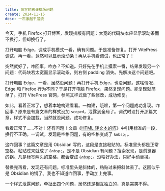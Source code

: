 ```yaml
---
title: 博客的离谱排版问题
create: 2024-11-15
desc: 一石激起千层浪
---
```


今天，手机 Firefox 打开博客，发现排版有问题：太宽的代码块本应显示滚动条而不换行，但却换行了。

打开电脑 Edge，调成手机模式一看，确有问题。于是准备修复。打开 VitePress 调试，再一看，竟然可以显示滚动条！再从手机看调试，也正常了！

突然就好了，咋回事，咋办？不知道。只好先在手机上摸索一番，结果发现另一个问题：代码块若太宽而显示滚动条，则右侧 padding 消失。先解决这个问题吧。

打开电脑 Edge，一看，居然没问题！再打开手机 Edge，也没问题。这啥情况，Edge 和 Firefox 行为不同？于是打开电脑 Firefox，果然复现问题。能复现就简单了。打开 VitePress 官网，参照其样式做了些修改，成功修复。

如此，看着正常了，想着本地构建看看。一构建，哦嚯，第一个问题成功复现。咋回事？原来是有篇文章的样式没加 `scoped`，泄露到全局了。调试时没打开那篇文章，样式不会加载，当然就没问题。成功修复。

看着正常了……不对！还有问题！文章《[HTML 转文本的坑](./innertext.md)》中引用标准的一段，换行不正确。一调试，发现是空格问题，有的空格变成了 `&nbsp;`。

这咋回事？这篇文章是用 Obsidian 写的，这段是直接粘贴的。标准里头都是正常空格，粘贴过来就成了 `&nbsp;`。是不是 Obsidian 有问题？搜索发现，是浏览器的锅。凡是标签两头的空格，都会变成 `&nbsp;`。没啥好办法，只好手动替换。

替换完再看，发现还有问题。标准里头是斜体的，粘贴过来把斜体丢了。这回似乎是 Obsidian 的锅了。我也不知道咋回事，手动加上完事。

一个样式泄露问题，牵扯出四个问题，居然还是相互独立的，真是哭笑不得。

